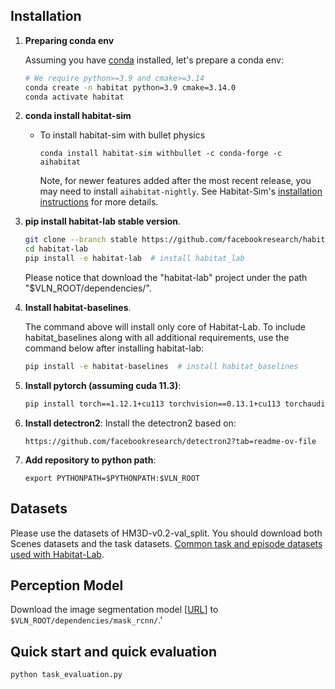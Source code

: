 ## Installation

1. **Preparing conda env**

   Assuming you have [conda](https://docs.conda.io/projects/conda/en/latest/user-guide/install/) installed, let's prepare a conda env:
   ```bash
   # We require python>=3.9 and cmake>=3.14
   conda create -n habitat python=3.9 cmake=3.14.0
   conda activate habitat
   ```

1. **conda install habitat-sim**
   - To install habitat-sim with bullet physics
      ```
      conda install habitat-sim withbullet -c conda-forge -c aihabitat
      ```
      Note, for newer features added after the most recent release, you may need to install `aihabitat-nightly`. See Habitat-Sim's [installation instructions](https://github.com/facebookresearch/habitat-sim#installation) for more details.

1. **pip install habitat-lab stable version**.

      ```bash
      git clone --branch stable https://github.com/facebookresearch/habitat-lab.git
      cd habitat-lab
      pip install -e habitat-lab  # install habitat_lab
      ```
      Please notice that download the "habitat-lab" project under the path "$VLN_ROOT/dependencies/".
1. **Install habitat-baselines**.

    The command above will install only core of Habitat-Lab. To include habitat_baselines along with all additional requirements, use the command below after installing habitat-lab:

      ```bash
      pip install -e habitat-baselines  # install habitat_baselines
      ```

1. **Install pytorch (assuming cuda 11.3)**:
    ```bash
    pip install torch==1.12.1+cu113 torchvision==0.13.1+cu113 torchaudio==0.12.1 --extra-index-url https://download.pytorch.org/whl/cu113
    ```

1. **Install detectron2**:
    Install the detectron2 based on:
    ```
    https://github.com/facebookresearch/detectron2?tab=readme-ov-file
    ```

1. **Add repository to python path**:
    ```
    export PYTHONPATH=$PYTHONPATH:$VLN_ROOT
    ```

## Datasets
Please use the datasets of HM3D-v0.2-val_split. You should download both Scenes datasets and the task datasets.
[Common task and episode datasets used with Habitat-Lab](https://github.com/facebookresearch/habitat-lab/blob/main/DATASETS.md).



## Perception Model

Download the image segmentation model [[URL](https://utexas.box.com/s/sf4prmup4fsiu6taljnt5ht8unev5ikq)] to `$VLN_ROOT/dependencies/mask_rcnn/`.'

## Quick start and quick evaluation
```
python task_evaluation.py
```
